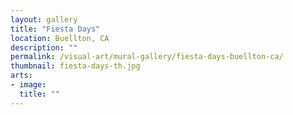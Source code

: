 ```yaml
---
layout: gallery
title: "Fiesta Days"
location: Buellton, CA
description: ""
permalink: /visual-art/mural-gallery/fiesta-days-buellton-ca/
thumbnail: fiesta-days-th.jpg
arts:
- image:
  title: ""
---
```

